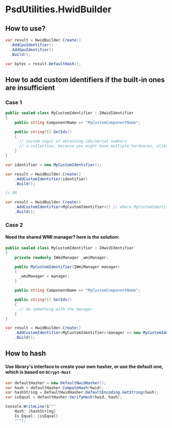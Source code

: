 # PsdUtilities.HwidBuilder

## How to use?
```csharp
var result = HwidBuilder.Create()
  .AddCpuIdentifier()
  .AddGpuIdentifier()
  .Build();

var bytes = result.DefaultHash();
```

## How to add custom identifiers if the built-in ones are insufficient
### Case 1
```csharp
public sealed class MyCustomIdentifier : IHwidIdentifier
{
    public string ComponentName => "MyCustomComponentName";

    public string?[] GetIds()
    {
      // custom logic of obtaining ids/serial numbers
      // a collection, because you might have multiple hardwares, alike the case of HDD/SSD, GPU and CPU
    }
}

var identifier = new MyCustomIdentifier();

var result = HwidBuilder.Create()
    .AddCustomIdentifier(identifier)
    .Build();

// OR

var result = HwidBuilder.Create()
    .AddCustomIdentifier<MyCustomIdentifier>() // where MyCustomIdentifier must have an empty constructor
    .Build();
```

### Case 2
#### Need the shared WMI manager? here is the solution:
```csharp
public sealed class MyCustomIdentifier : IHwidIdentifier
{
    private readonly IWmiManager _wmiManager;

    public MyCustomIdentifier(IWmiManager manager)
    {
      _wmiManager = manager;
    }

    public string ComponentName => "MyCustomComponentName";

    public string?[] GetIds()
    {
      // do something with the manager
    }
}

var result = HwidBuilder.Create()
    .AddCustomIdentifier<MyCustomIdentifier>(manager => new MyCustomIdentifier(manager)) // manager is being provided through the delegate object
    .Build();
```

## How to hash
#### Use library's interface to create your own hasher, or use the default one, which is based on `BCrypt-Next`
```csharp
var defaultHasher = new DefaultHwidHasher();
var hash = defaultHasher.ComputeHash(hwid);
var hashString = DefaultHwidHasher.DefaultEncoding.GetString(hash);
var isEqual = defaultHasher.VerifyHash(hwid, hash);

Console.WriteLine($"""
    Hash: {hashString}
    Is Equal: {isEqual}
    """);
```
